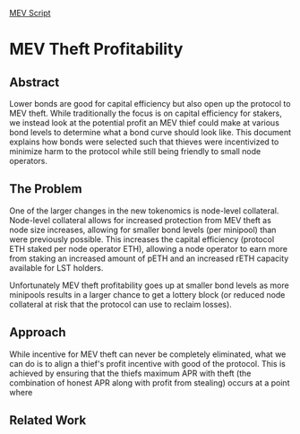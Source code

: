 [MEV Script](./MEV_theft.py)

# MEV Theft Profitability

## Abstract

Lower bonds are good for capital efficiency but also open up the protocol to MEV theft.  While traditionally the focus is on capital efficiency for stakers, we instead look at the potential profit an MEV thief could make at various bond levels to determine what a bond curve should look like. This document explains how bonds were selected such that thieves were incentivized to minimize harm to the protocol while still being friendly to small node operators.

## The Problem

One of the larger changes in the new tokenomics is node-level collateral.  Node-level collateral allows for increased protection from MEV theft as node size increases, allowing for smaller bond levels (per minipool) than were previously possible.  This increases the capital efficiency (protocol ETH staked per node operator ETH), allowing a node operator to earn more from staking an increased amount of pETH and an increased rETH capacity available for LST holders.  

Unfortunately MEV theft profitability goes up at smaller bond levels as more minipools results in a larger chance to get a lottery block (or reduced node collateral at risk that the protocol can use to reclaim losses).    

## Approach

While incentive for MEV theft can never be completely eliminated, what we can do is to align a thief's profit incentive with good of the protocol.  This is achieved by ensuring that the thiefs maximum APR with theft (the combination of honest APR along with profit from stealing) occurs at a point where 


## Related Work
